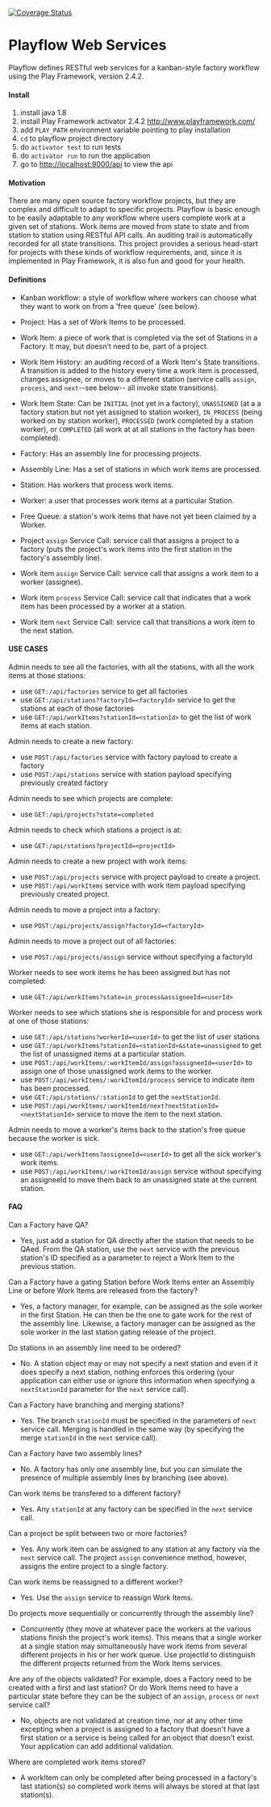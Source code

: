 [![Coverage Status](https://coveralls.io/repos/atsid/playflow/badge.svg?branch=master&service=github)](https://coveralls.io/github/atsid/playflow?branch=master)

# Playflow Web Services

Playflow defines RESTful web services for a kanban-style factory workflow using
the Play Framework, version 2.4.2. 


#### Install

1. install java 1.8
2. install Play Framework activator 2.4.2 <http://www.playframework.com/>
3. add `PLAY_PATH` environment variable pointing to play installation
4. `cd` to playflow project directory
5. do `activator test` to run tests
6. do `activator run` to run the application
7. go to <http://localhost:9000/api> to view the api


#### Motivation

There are many open source factory workflow projects, but they are complex 
and difficult to  adapt to specific projects.  Playflow is basic enough 
to be easily adaptable to any workflow where users complete work at a given 
set of stations.  Work items are moved from state to state and from station 
to station using RESTful API calls.  An auditing trail is automatically 
recorded for all state transitions.  This project provides a serious head-start 
for projects with these kinds of workflow requirements, and, since it 
is implemented in Play Framework, it is also fun and good for your health.


#### Definitions

* Kanban workflow: a style of workflow where workers can choose what they 
  want to work on from a 'free queue' (see below).

* Project: Has a set of Work Items to be processed.

* Work Item: a piece of work that is completed via the set of Stations in 
  a Factory.  It may, but doesn't need to be, part of a project.

* Work Item History: an auditing record of a Work Item's State transitions.
  A transition is added to the history every time a work item is processed, 
  changes assignee, or moves to a different station (service calls
  `assign`, `process`, and `next`--see below-- all invoke state transitions).

* Work Item State: Can be `INITIAL` (not yet in a factory), `UNASSIGNED` (at a
  a factory station but not yet assigned to station worker), `IN_PROCESS` 
  (being worked on by station worker), `PROCESSED` (work completed by a station 
  worker), or `COMPLETED` (all work at at all stations in the factory has been 
  completed).

* Factory: Has an assembly line for processing projects.

* Assembly Line: Has a set of stations in which work items are 
  processed.

* Station: Has workers that process work items.
 
* Worker: a user that processes work items at a particular Station.

* Free Queue: a station's work items that have not yet been claimed by a 
  Worker.

* Project `assign` Service Call: service call that assigns a project
  to a factory (puts the project's work items into the first station in the
  factory's assembly line).
  
* Work item `assign` Service Call: service call that assigns a work 
  item to a worker (assignee). 

* Work item `process` Service Call: service call that indicates that a work item 
  has been processed by a worker at a station.

* Work item `next` Service Call: service call that transitions a work item
  to the next station.


#### USE CASES
 
Admin needs to see all the factories, with all the stations, with all the work
items at those stations:
* use `GET:/api/factories` service to get all factories
* use `GET:/api/stations?factoryId=<factoryId>` service to get the stations at 
  each of those factories
* use `GET:/api/workItems?stationId=<stationId>` to get the list of work 
  items at each station.

Admin needs to create a new factory:
* use `POST:/api/factories` service with factory payload to create a factory
* use `POST:/api/stations` service with station payload specifying previously
  created factory
   
Admin needs to see which projects are complete:
* use `GET:/api/projects?state=completed`

Admin needs to check which stations a project is at:
* use `GET:/api/stations?projectId=<projectId>`

Admin needs to create a new project with work items:
* use `POST:/api/projects` service with project payload to create a project.
* use `POST:/api/workItems` service with work item payload specifying
  previously created project.

Admin needs to move a project into a factory:
* use `POST:/api/projects/assign?factoryId=<factoryId>`

Admin needs to move a project out of all factories:
* use `POST:/api/projects/assign` service without specifying a factoryId

Worker needs to see work items he has been assigned but has not completed:
* use `GET:/api/workItems?state=in_process&assigneeId=<userId>`

Worker needs to see which stations she is responsible for and process work at 
one of those stations:
* use `GET:/api/stations?workerId=<userId>` to get the list of user stations
* use `GET:/api/workItems?stationId=<stationId>&state=unassigned` to get 
  the list of unassigned items at a particular station.
* use `POST:/api/workItems/:workItemId/assign?assigneeId=<userId>` to
  assign one of those unassigned work items to the worker.
* use `POST:/api/workItems/:workItemId/process` service to indicate item
  has been processed.
* use `GET:/api/stations/:stationId` to get the `nextStationId`.
* use `POST:/api/workItems/:workItemId/next?nextStationId=<nextStationId>` 
  service to move the item to the next station.

Admin needs to move a worker's items back to the station's free queue because
the worker is sick.
* use `GET:/api/workItems?assigneeId=<userId>` to get all 
  the sick worker's work items.
* use `POST:/api/workItems/:workItemId/assign` service without specifying 
  an assigneeId to move them back to an unassigned state at the current
  station.


#### FAQ

Can a Factory have QA?
* Yes, just add a station for QA directly after the station that needs to be 
  QAed.  From the QA station, use the `next` service with the previous 
  station's ID specified as a parameter to reject a Work Item to the 
  previous station.

Can a Factory have a gating Station before Work Items enter an Assembly Line 
or before Work Items are released from the factory?
* Yes,  a factory manager, for example, can be assigned as the sole worker in 
  the first Station.  He can then be the one to gate work for the rest of the
  assembly line.  Likewise, a factory manager can be assigned as the sole 
  worker in the last station gating release of the project.

Do stations in an assembly line need to be ordered? 
* No. A station object may or may not specify a next station and even 
  if it does specify a next station, nothing enforces this ordering
  (your application can either use or ignore this information when 
  specifying a `nextStationId` parameter for the `next` service call).

Can a Factory have branching and merging stations?
* Yes. The branch `stationId` must be specified in the parameters of `next` 
  service call. Merging is handled in the same way (by specifying the 
  merge `stationId` in the `next` service call).

Can a Factory have two assembly lines?
* No. A factory has only one assembly line, but you can simulate the presence 
  of multiple assembly lines by branching (see above).

Can work items be transfered to a different factory?
* Yes. Any `stationId` at any factory can be specified in the `next` service 
  call.
  
Can a project be split between two or more factories?
* Yes. Any work item can be assigned to any station at any factory via the 
  `next` service call.  The project `assign` convenience method, however, 
  assigns the entire project to a single factory.
  
Can work items be reassigned to a different worker?
* Yes. Use the `assign` service to reassign Work Items.

Do projects move sequentially or concurrently through the assembly line?
* Concurrently (they move at whatever pace the workers at the various stations 
  finish the project's work items).  This means that a single worker at a 
  single station may simultaneously have work items from several different 
  projects in his or her work queue.  Use projectId to distinguish the 
  different projects returned from the Work Items services. 

Are any of the objects validated?  For example, does a Factory need to be 
created with a first and last station? Or do Work Items need to have a 
particular state before they can be the subject of an `assign`, 
`process` or `next` service call?
* No, objects are not validated at creation time, nor at any other time 
  excepting when a project is assigned to a factory that doesn't have a 
  first station or a service is being called for an object that doesn't
  exist. Your application can add additional validation.
  
Where are completed work items stored?
* A workItem can only be completed after being processed in a
  factory's last station(s) so completed work items will always be
  stored at that last station(s).
